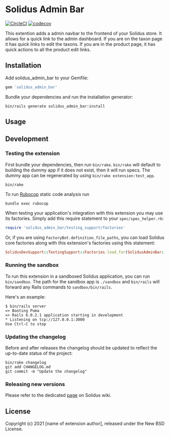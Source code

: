 # Solidus Admin Bar

[![CircleCI](https://circleci.com/gh/QuintinAdam/solidus_admin_bar.svg?style=shield)](https://circleci.com/gh/QuintinAdam/solidus_admin_bar)
[![codecov](https://codecov.io/gh/QuintinAdam/solidus_admin_bar/branch/master/graph/badge.svg)](https://codecov.io/gh/QuintinAdam/solidus_admin_bar)

This extention adds a admin navbar to the frontend of your Solidus store. It allows for a quick link to the admin dashboard. If you are on the taxon page it has quick links to edit the taxons. If you are in the product page, it has quick actions to all the product edit links.

## Installation

Add solidus_admin_bar to your Gemfile:

```ruby
gem 'solidus_admin_bar'
```

Bundle your dependencies and run the installation generator:

```shell
bin/rails generate solidus_admin_bar:install
```

## Usage

<!-- Explain how to use your extension once it's been installed. -->

## Development

### Testing the extension

First bundle your dependencies, then run `bin/rake`. `bin/rake` will default to building the dummy
app if it does not exist, then it will run specs. The dummy app can be regenerated by using
`bin/rake extension:test_app`.

```shell
bin/rake
```

To run [Rubocop](https://github.com/bbatsov/rubocop) static code analysis run

```shell
bundle exec rubocop
```

When testing your application's integration with this extension you may use its factories.
Simply add this require statement to your `spec/spec_helper.rb`:

```ruby
require 'solidus_admin_bar/testing_support/factories'
```

Or, if you are using `FactoryBot.definition_file_paths`, you can load Solidus core
factories along with this extension's factories using this statement:

```ruby
SolidusDevSupport::TestingSupport::Factories.load_for(SolidusAdminBar::Engine)
```

### Running the sandbox

To run this extension in a sandboxed Solidus application, you can run `bin/sandbox`. The path for
the sandbox app is `./sandbox` and `bin/rails` will forward any Rails commands to
`sandbox/bin/rails`.

Here's an example:

```
$ bin/rails server
=> Booting Puma
=> Rails 6.0.2.1 application starting in development
* Listening on tcp://127.0.0.1:3000
Use Ctrl-C to stop
```

### Updating the changelog

Before and after releases the changelog should be updated to reflect the up-to-date status of
the project:

```shell
bin/rake changelog
git add CHANGELOG.md
git commit -m "Update the changelog"
```

### Releasing new versions

Please refer to the dedicated [page](https://github.com/solidusio/solidus/wiki/How-to-release-extensions) on Solidus wiki.

## License

Copyright (c) 2021 [name of extension author], released under the New BSD License.
